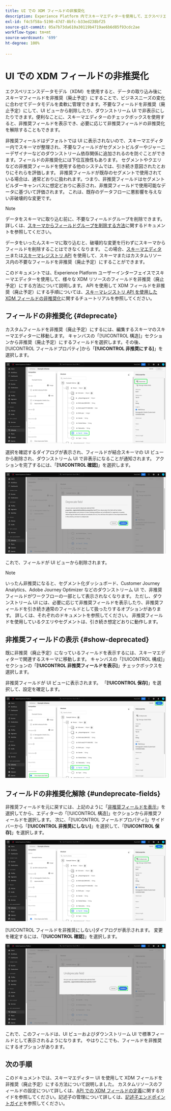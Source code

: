 ```yaml
---
title: UI での XDM フィールドの非推奨化
description: Experience Platform 内でスキーマエディターを使用して、エクスペリエンスデータモデル（XDM）フィールドを非推奨（廃止予定）にする方法を説明します。
exl-id: f4c5f58a-5190-47d7-8bfc-b33ed238bf25
source-git-commit: 05a7b73da610a30119b4719ae6b6d85f93cdc2ae
workflow-type: tm+mt
source-wordcount: '699'
ht-degree: 100%

---
```


# UI での XDM フィールドの非推奨化

エクスペリエンスデータモデル（XDM）を使用すると、データの取り込み後にスキーマフィールドを非推奨（廃止予定）にすることで、ビジネスニーズの変化に合わせてデータモデルを柔軟に管理できます。不要なフィールドを非推奨（廃止予定）にして、UI ビューから削除したり、ダウンストリーム UI で非表示にしたりできます。便利なことに、スキーマエディターのチェックボックスを使用すると、非推奨フィールドを表示でき、必要に応じて非推奨フィールドの非推奨化を解除することもできます。

非推奨フィールドはデフォルトでは UI に表示されないので、スキーマエディター内でスキーマが整理され、不要なフィールドがセグメントビルダーやジャーニーデザイナーなどのダウンストリーム依存関係に追加されるのを防ぐことができます。フィールドの非推奨化には下位互換性もあります。 セグメントやクエリなどの非推奨フィールドを使用する他のシステムでは、引き続き意図されたとおりにそれらを評価します。 非推奨フィールドが既存のセグメントで使用されている場合は、通常どおりに扱われます。つまり、非推奨フィールドはセグメントビルダーキャンバスに想定どおりに表示され、非推奨フィールドで使用可能なデータに基づいて評価されます。 これは、既存のデータフローに悪影響を与えない非破壊的な変更です。

>[!NOTE]
>
>データをスキーマに取り込む前に、不要なフィールドグループを削除できます。 詳しくは、[スキーマからフィールドグループを削除する方法](../ui/resources/schemas.md#remove-fields)に関するドキュメントを参照してください。

データをいったんスキーマに取り込むと、破壊的な変更を行わずにスキーマからフィールドを削除することはできなくなります。 この場合、[スキーマエディター](./create-schema-ui.md)または[スキーマレジストリ API](https://developer.adobe.com/experience-platform-apis/references/schema-registry/) を使用して、スキーマまたはカスタムリソース内の不要なフィールドを非推奨（廃止予定）にすることができます。

このドキュメントでは、Experience Platform ユーザーインターフェイスでスキーマエディターを使用して、様々な XDM リソースのフィールドを非推奨（廃止予定）にする方法について説明します。 API を使用して XDM フィールドを非推奨（廃止予定）にする手順については、[スキーマレジストリ API を使用した XDM フィールドの非推奨化](./field-deprecation-api.md)に関するチュートリアルを参照してください。

## フィールドの非推奨化 {#deprecate}

カスタムフィールドを非推奨（廃止予定）にするには、編集するスキーマのスキーマエディターに移動します。 キャンバスの「[!UICONTROL 構造]」セクションから非推奨（廃止予定）にするフィールドを選択します。その後、[!UICONTROL フィールドプロパティ]から「**[!UICONTROL 非推奨にする]**」を選択します。

![選択したフィールドと「非推奨にする」がハイライト表示されているスキーマエディター](../images/tutorials/field-deprecation/deprecate-single-field.png)

選択を確認するダイアログが表示され、フィールドが結合スキーマの UI ビューから削除され、ダウンストリーム UI で非表示になることが通知されます。 アクションを完了するには、「**[!UICONTROL 確認]**」を選択します。

![「確認」がハイライト表示されたフィールドを非推奨にするダイアログ](../images/tutorials/field-deprecation/deprecate-field-dialog.png)

これで、フィールドが UI ビューから削除されます。

>[!NOTE]
>
>いったん非推奨になると、セグメント化ダッシュボード、Customer Journey Analytics、Adobe Journey Optimizer などのダウンストリーム UI で、非推奨フィールドがワークフローの一部として表示されなくなります。 ただし、ダウンストリーム UI には、必要に応じて非推奨フィールドを表示したり、非推奨フィールドを引き続き通常のフィールドとして扱ったりするオプションがあります。 詳しくは、それぞれのドキュメントを参照してください。 非推奨フィールドを使用しているクエリやセグメントは、引き続き想定どおりに動作します。

## 非推奨フィールドの表示 {#show-deprecated}

既に非推奨（廃止予定）になっているフィールドを表示するには、スキーマエディターで関連するスキーマに移動します。 キャンバスの「[!UICONTROL 構成]」セクションの「**[!UICONTROL 非推奨フィールドを表示]**」チェックボックスを選択します。

非推奨フィールドが UI ビューに表示されます。 「**[!UICONTROL 保存]**」を選択して、設定を確定します。

![選択したフィールド、「非推奨フィールドを表示」および「保存」がハイライト表示されたスキーマエディター](../images/tutorials/field-deprecation/show-deprecated-fields.png)

## フィールドの非推奨化解除 {#undeprecate-fields}

非推奨フィールドを元に戻すには、上記のように「[非推奨フィールドを表示](#show-deprecated)」を選択してから、エディターの「[!UICONTROL 構造]」セクションから非推奨フィールドを選択します。 次に、「[!UICONTROL フィールドプロパティ]」サイドバーから「**[!UICONTROL 非推奨にしない]**」を選択して、「**[!UICONTROL 保存]**」を選択します。

![非推奨フィールド、「非推奨にしない」および「保存」がハイライト表示されたスキーマエディター](../images/tutorials/field-deprecation/undeprecate-single-field.png)

[!UICONTROL フィールドを非推奨にしない]ダイアログが表示されます。 変更を確定するには、「**[!UICONTROL 確認]**」を選択します。

![「確認」がハイライト表示された[!UICONTROL フィールドを非推奨にしない]ダイアログ](../images/tutorials/field-deprecation/undeprecate-field-dialog.png)

これで、このフィールドは、UI ビューおよびダウンストリーム UI で標準フィールドとして表示されるようになります。 やはりここでも、フィールドを非推奨にするオプションがあります。

## 次の手順

このドキュメントでは、スキーマエディター UI を使用して XDM フィールドを非推奨（廃止予定）にする方法について説明しました。 カスタムリソースのフィールドの設定について詳しくは、[API での XDM フィールドの定義](./custom-fields-api.md)に関するガイドを参照してください。記述子の管理について詳しくは、[記述子エンドポイントガイド](../api/descriptors.md)を参照してください。
